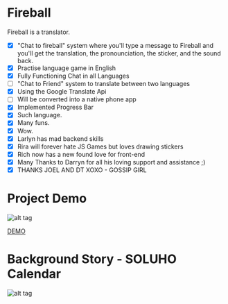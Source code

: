 Fireball
=========

Fireball is a translator.

+ [x] "Chat to fireball" system where you'll type a message to Fireball and you'll get the translation, the pronounciation, the sticker, and the sound back.
+ [x] Practise language game in English
+ [x] Fully Functioning Chat in all Languages
+ [ ] "Chat to Friend" system to translate between two languages
+ [x] Using the Google Translate Api
+ [ ] Will be converted into a native phone app
+ [x] Implemented Progress Bar
+ [x] Such language.
+ [x] Many funs.
+ [x] Wow.
+ [x] Larlyn has mad backend skills
+ [x] Rira will forever hate JS Games but loves drawing stickers
+ [x] Rich now has a new found love for front-end
+ [x] Many Thanks to Darryn for all his loving support and assistance ;)
+ [x] THANKS JOEL AND DT XOXO - GOSSIP GIRL

Project Demo
=========

![alt tag](http://i.imgur.com/Pwy3UDN.gif)

[DEMO](http://fireballtalks.herokuapp.com/)


Background Story - SOLUHO Calendar
===================================

![alt tag](http://i.imgur.com/7gcjtyc.jpg)